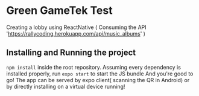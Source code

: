 # Green GameTek Test

Creating a lobby using ReactNative ( Consuming the API 'https://rallycoding.herokuapp.com/api/music_albums' )

## Installing and Running the project

```npm install``` inside the root repository.
Assuming every dependency is installed properly, run
```expo start``` to start the JS bundle
And you're good to go!
The app can be served by expo client( scanning the QR in Android) or by directly installing on a virtual device running! 
